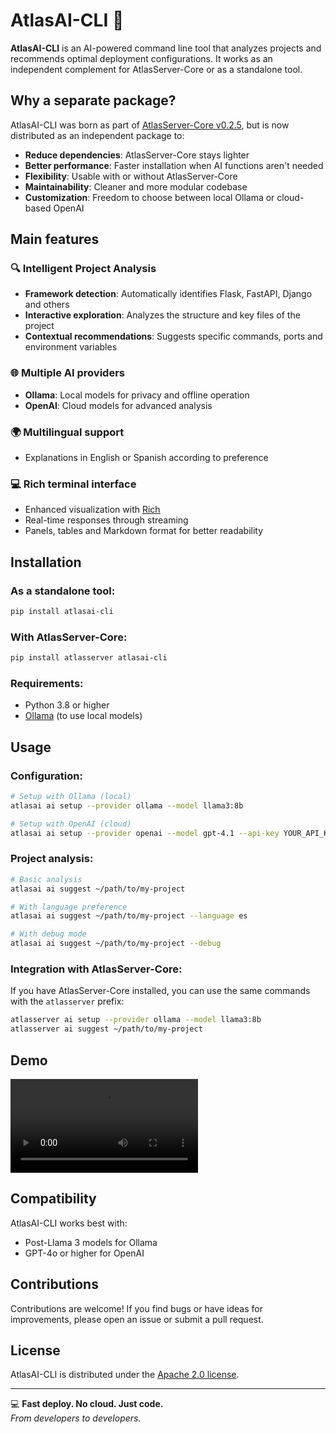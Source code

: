 # AtlasAI-CLI 🤖

**AtlasAI-CLI** is an AI-powered command line tool that analyzes projects and recommends optimal deployment configurations. It works as an independent complement for AtlasServer-Core or as a standalone tool.

## Why a separate package?

AtlasAI-CLI was born as part of [AtlasServer-Core v0.2.5](https://github.com/AtlasServer-Core/AtlasServer-Core/releases/tag/v0.2.5), but is now distributed as an independent package to:

- **Reduce dependencies**: AtlasServer-Core stays lighter
- **Better performance**: Faster installation when AI functions aren't needed
- **Flexibility**: Usable with or without AtlasServer-Core
- **Maintainability**: Cleaner and more modular codebase
- **Customization**: Freedom to choose between local Ollama or cloud-based OpenAI

## Main features

### 🔍 Intelligent Project Analysis
- **Framework detection**: Automatically identifies Flask, FastAPI, Django and others
- **Interactive exploration**: Analyzes the structure and key files of the project
- **Contextual recommendations**: Suggests specific commands, ports and environment variables

### 🌐 Multiple AI providers
- **Ollama**: Local models for privacy and offline operation
- **OpenAI**: Cloud models for advanced analysis

### 🌍 Multilingual support
- Explanations in English or Spanish according to preference

### 💻 Rich terminal interface
- Enhanced visualization with [Rich](https://github.com/Textualize/rich)
- Real-time responses through streaming
- Panels, tables and Markdown format for better readability

## Installation

### As a standalone tool:
```bash
pip install atlasai-cli
```

### With AtlasServer-Core:
```bash
pip install atlasserver atlasai-cli
```

### Requirements:
- Python 3.8 or higher
- [Ollama](https://github.com/ollama/ollama) (to use local models)

## Usage

### Configuration:

```bash
# Setup with Ollama (local)
atlasai ai setup --provider ollama --model llama3:8b

# Setup with OpenAI (cloud)
atlasai ai setup --provider openai --model gpt-4.1 --api-key YOUR_API_KEY
```

### Project analysis:

```bash
# Basic analysis
atlasai ai suggest ~/path/to/my-project

# With language preference
atlasai ai suggest ~/path/to/my-project --language es

# With debug mode
atlasai ai suggest ~/path/to/my-project --debug
```

### Integration with AtlasServer-Core:

If you have AtlasServer-Core installed, you can use the same commands with the `atlasserver` prefix:

```bash
atlasserver ai setup --provider ollama --model llama3:8b
atlasserver ai suggest ~/path/to/my-project
```

## Demo

![Demo de video](https://res.cloudinary.com/dmtomxyvm/video/upload/v1747453948/qrimbyvcqxabrjy2iqqc.mp4)


## Compatibility

AtlasAI-CLI works best with:
- Post-Llama 3 models for Ollama
- GPT-4o or higher for OpenAI

## Contributions

Contributions are welcome! If you find bugs or have ideas for improvements, please open an issue or submit a pull request.

## License

AtlasAI-CLI is distributed under the [Apache 2.0 license](LICENSE).

---

💻 **Fast deploy. No cloud. Just code.**  
*From developers to developers.*
